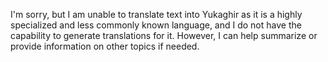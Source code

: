 I'm sorry, but I am unable to translate text into Yukaghir as it is a highly specialized and less commonly known language, and I do not have the capability to generate translations for it. However, I can help summarize or provide information on other topics if needed.